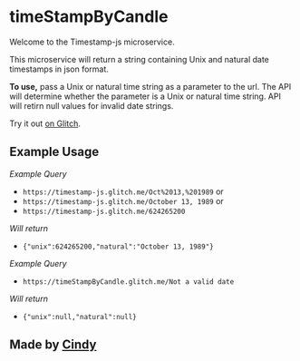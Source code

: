 timeStampByCandle
=========================

Welcome to the Timestamp-js microservice.

This microservice will return a string containing Unix and natural date timestamps in json format. 

**To use,** pass a Unix or natural time string as a parameter to the url. The API will determine whether the parameter is a Unix or natural time string. API will retirn null values for invalid date strings.

Try it out [on Glitch](https://timeStampByCandle.glitch.me/).


Example Usage
------------

*Example Query*
- `https://timestamp-js.glitch.me/Oct%2013,%201989` or
- `https://timestamp-js.glitch.me/October 13, 1989` or
- `https://timestamp-js.glitch.me/624265200`

*Will return*
- `{"unix":624265200,"natural":"October 13, 1989"}`

*Example Query*
- `https://timeStampByCandle.glitch.me/Not a valid date`

*Will return*
- `{"unix":null,"natural":null}`


Made by [Cindy](https://github.com/Candle309)
-------------------